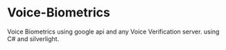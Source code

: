 Voice-Biometrics
================

Voice Biometrics using google api and any Voice Verification server. using C# and silverlight.